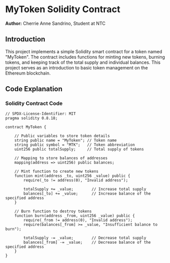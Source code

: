 # MyToken Solidity Contract

**Author:** Cherrie Anne Sandrino, Student at NTC

## Introduction

This project implements a simple Solidity smart contract for a token named "MyToken". The contract includes functions for minting new tokens, burning tokens, and keeping track of the total supply and individual balances. This project serves as an introduction to basic token management on the Ethereum blockchain.

## Code Explanation

### Solidity Contract Code

```solidity
// SPDX-License-Identifier: MIT
pragma solidity 0.8.18;

contract MyToken {

    // Public variables to store token details
    string public name = "MyToken"; // Token name
    string public symbol = "MTK";   // Token abbreviation
    uint256 public totalSupply;     // Total supply of tokens

    // Mapping to store balances of addresses
    mapping(address => uint256) public balances;

    // Mint function to create new tokens
    function mint(address _to, uint256 _value) public {
        require(_to != address(0), "Invalid address");

        totalSupply += _value;        // Increase total supply
        balances[_to] += _value;      // Increase balance of the specified address
    }

    // Burn function to destroy tokens
    function burn(address _from, uint256 _value) public {
        require(_from != address(0), "Invalid address");
        require(balances[_from] >= _value, "Insufficient balance to burn");

        totalSupply -= _value;        // Decrease total supply
        balances[_from] -= _value;    // Decrease balance of the specified address
    }
}
